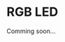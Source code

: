# RGB LED

Comming soon...

<!-- ![Demo LED RGB](img/demo-led-rgb.png)

!>**Importante!** Cada pino de cor do LED RGB precisa de um resistor individual de 330Ω, conforme ilustrado.

?>**Dica:** Existem dois tipos de LEDs RGB, cátodo ou ânodo comum. É muito fácil confundir entre os dois

O seguinte código utiliza a função `setColor` para trocar a cor do LED RGB a cada segundo. Experimente definir suas próprias cores, apenas lembre-se de usar valores entre 0 e 255 para cada um dos parâmetros da função.

```arduino
const int red_pin = D5;
const int green_pin = D6;
const int blue_pin = D7;

void setup()
{
  pinMode(red_pin, OUTPUT);
  pinMode(green_pin, OUTPUT);
  pinMode(blue_pin, OUTPUT);
}

void loop()
{
  setColor(255, 0, 0);  // red
  delay(1000);
  setColor(0, 255, 0);  // green
  delay(1000);
  setColor(0, 0, 255);  // blue
  delay(1000);
  setColor(255, 255, 0);  // yellow
  delay(1000);  
  setColor(80, 0, 80);  // purple
  delay(1000);
  setColor(0, 255, 255);  // aqua
  delay(1000);
}

void setColor(int red, int green, int blue)
{
  red = map(red, 0, 255, 0, 1023);
  green = map(green, 0, 255, 0, 1023);
  blue = map(blue, 0, 255, 0, 1023);
  analogWrite(red_pin, red);
  analogWrite(green_pin, green);
  analogWrite(blue_pin, blue);
}
``` -->
